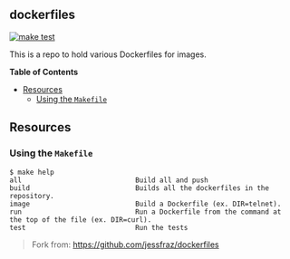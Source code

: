 ## dockerfiles

[![make test](https://img.shields.io/github/actions/workflow/status/yakir3/gitbook/main.yml?label=actions&logo=github&logoColor=white)](https://github.com/yakir3/gitbook/actions/workflows/)


This is a repo to hold various Dockerfiles for images.


**Table of Contents**

<!-- toc -->

- [Resources](#resources)
  * [Using the `Makefile`](#using-the-makefile)

<!-- tocstop -->

## Resources
### Using the `Makefile`

```
$ make help
all                            Build all and push
build                          Builds all the dockerfiles in the repository.
image                          Build a Dockerfile (ex. DIR=telnet).
run                            Run a Dockerfile from the command at the top of the file (ex. DIR=curl).
test                           Run the tests
```

> Fork from: https://github.com/jessfraz/dockerfiles

